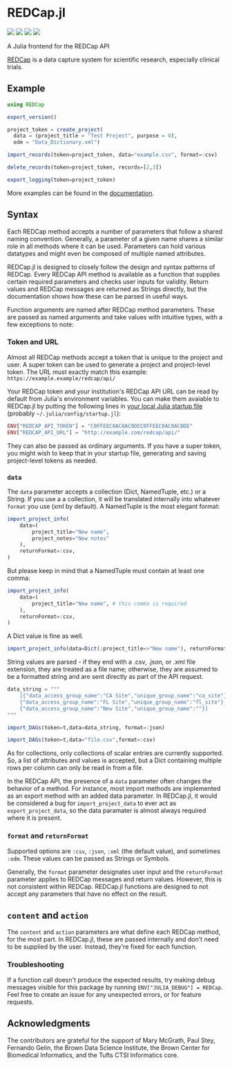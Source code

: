 # REDCap.jl

[![](https://img.shields.io/badge/docs-stable-blue.svg)](https://bcbi.github.io/REDCap.jl/stable)
[![](https://img.shields.io/badge/docs-latest-blue.svg)](https://bcbi.github.io/REDCap.jl/latest)
[![](https://travis-ci.org/bcbi/REDCap.jl.svg?branch=master)](https://travis-ci.org/bcbi/REDCap.jl/branches)
[![](http://codecov.io/github/bcbi/REDCap.jl/coverage.svg?branch=master)](http://codecov.io/github/bcbi/REDCap.jl?branch=master)

A Julia frontend for the REDCap API

[REDCap](https://en.wikipedia.org/wiki/REDCap) is a data capture system for scientific research, especially clinical trials.

## Example
```julia
using REDCap

export_version()

project_token = create_project(
  data = (project_title = "Test Project", purpose = 0),
  odm = "Data_Dictionary.xml")

import_records(token=project_token, data="example.csv", format=:csv)

delete_records(token=project_token, records=[2,3])

export_logging(token=project_token)
```
More examples can be found in the [documentation](https://docs.bcbi.brown.edu/REDCap.jl/latest/examples/).

## Syntax
Each REDCap method accepts a number of parameters that follow a shared naming convention.
Generally, a parameter of a given name shares a similar role in all methods where it can be used.
Parameters can hold various datatypes and might even be composed of multiple named attributes.

REDCap.jl is designed to closely follow the design and syntax patterns of REDCap.
Every REDCap API method is available as a function that supplies certain required parameters and checks user inputs for validity.
Return values and REDCap messages are returned as Strings directly, but the documentation shows how these can be parsed in useful ways.

Function arguments are named after REDCap method parameters.
These are passed as named arguments and take values with intuitive types, with a few exceptions to note:

### Token and URL
Almost all REDCap methods accept a token that is unique to the project and user.
A super token can be used to generate a project and project-level token.
The URL must exactly match this example: `https://example.example/redcap/api/`

Your REDCap token and your institution's REDCap API URL can be read by default from Julia's environment variables.
You can make them avaiable to REDCap.jl by putting the following lines in [your local Julia startup file](https://docs.julialang.org/en/v1/manual/command-line-interface/#Startup-file) (probably `~/.julia/config/startup.jl`):
```julia
ENV["REDCAP_API_TOKEN"] = "C0FFEEC0AC0AC0DEC0FFEEC0AC0AC0DE"
ENV["REDCAP_API_URL"] = "http://example.com/redcap/api/"
```
They can also be passed as ordinary arguments.
If you have a super token, you might wish to keep that in your startup file, generating and saving project-level tokens as needed.

### `data`
The `data` parameter accepts a collection (Dict, NamedTuple, etc.) or a String.
If you use a a collection, it will be translated internally into whatever `format` you use (xml by default).
A NamedTuple is the most elegant format:
```julia
import_project_info(
    data=(
        project_title="New name",
        project_notes="New notes"
    ),
    returnFormat=:csv,
)
```
But please keep in mind that a NamedTuple must contain at least one comma:
```julia
import_project_info(
    data=(
        project_title="New name", # this comma is required
    ),
    returnFormat=:csv,
)
```
A Dict value is fine as well.
```julia
import_project_info(data=Dict(:project_title=>"New name"), returnFormat=:csv)
```
String values are parsed - if they end with a .csv, .json, or .xml file extension, they are treated as a file name; otherwise, they are assumed to be a formatted string and are sent directly as part of the API request.
```julia
data_string = """
    [{"data_access_group_name":"CA Site","unique_group_name":"ca_site"},
    {"data_access_group_name":"FL Site","unique_group_name":"fl_site"},
    {"data_access_group_name":"New Site","unique_group_name":""}]
"""

import_DAGs(token=t,data=data_string, format=:json)

import_DAGs(token=t,data="file.csv",format=:csv)

```
As for collections, only collections of scalar entries are currently supported.
So, a list of attributes and values is accepted, but a Dict containing multiple rows per column can only be read in from a file.

In the REDCap API, the presence of a `data` parameter often changes the behavior of a method.
For instance, most import methods are implemented as an export method with an added data parameter.
In REDCap.jl, it would be considered a bug for `import_project_data` to ever act as `export_project_data`, so the data paramater is almost always required where it is present.

### `format` and `returnFormat`
Supported options are `:csv`, `:json`, `:xml` (the default value), and sometimes `:odm`.
These values can be passed as Strings or Symbols.

Generally, the `format` parameter designates user input and the `returnFormat` parameter applies to REDCap messages and return values.
However, this is not consistent within REDCap.
REDCap.jl functions are designed to not accept any parameters that have no effect on the result.

## `content` and `action`
The `content` and `action` parameters are what define each REDCap method, for the most part.
In REDCap.jl, these are passed internally and don't need to be supplied by the user.
Instead, they're fixed for each function.

### Troubleshooting

If a function call doesn't produce the expected results, try making debug messages visible for this package by running `ENV["JULIA_DEBUG"] = REDCap`.
Feel free to create an issue for any unexpected errors, or for feature requests.

## Acknowledgments
The contributors are grateful for the support of Mary McGrath, Paul Stey, Fernando Gelin, the Brown Data Science Institute, the Brown Center for Biomedical Informatics, and the Tufts CTSI Informatics core.
